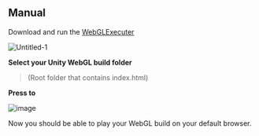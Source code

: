 ## Manual

Download and run the [WebGLExecuter](https://github.com/TolgaDurman/UnityWebGLExecuter/releases)

![Untitled-1](https://github.com/user-attachments/assets/23c88275-c79b-4cda-88b5-5005cdf9664b)

**Select your Unity WebGL build folder** 
> (Root folder that contains index.html)

**Press to**

![image](https://github.com/user-attachments/assets/30338bcb-4d36-43b4-9c27-95b4c8d51102)

Now you should be able to play your WebGL build on your default browser.
